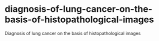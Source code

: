 # diagnosis-of-lung-cancer-on-the-basis-of-histopathological-images
Diagnosis of lung cancer on the basis of histopathological images
